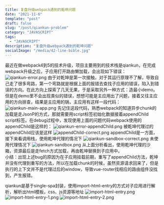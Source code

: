 ```yaml
---
title: 复盘升级webpack遇到的乾坤问题
date: "2021-11-6"
template: "post"
draft: false
slug: "/post/qiankun-problem"
category: "JAVASCRIPT"
tags:
  - "JAVASCRIPT"
description: "复盘升级webpack遇到的乾坤问题"
socialImage: "/media/42-line-bible.jpg"
---
```



最近在做webpack4到5的技术升级，项目主要用到的技术栈是qiankun，在完成webpack升级之后，子应用打开路由懒加载，会出现如下错误：
![qiankun-error.png](/media/qiankun-error.png)
由于对乾坤是第一次接触，对于其运行原理不了解，导致自己走了很多弯路，第一个弯路就是根据上面的报错去查找子应用的错误，陷入到错误的方向。在此方向上探索了几天无果，于是采取另外一种方式：造最小demo。   
但是在demo里不会出现类似的错误，想想可能是主应用出了问题，接着又往主应用的方向排查，结果是主应用的锅，主应用有这样一段代码：
![qiankun-main-app.png](/media/qiankun-main-app.png)
先记住这段代码，熟悉webpack的知道异步chunk的加载是走JsonP的方式，那就需要用script标签初始化数据接着appendChild script标签。在debug过程中，发现使用上面的问题代码webpack使用的appendChild是这样的：
![qiankun-error-appendChild.png](/media/qiankun-error-appendChild.png)
被乾坤代理过的appendChild应该是这样
![appendChild-correct.png](/media/appendChild-correct.png)
appendChild是一方面，接下来看调用栈，使用乾坤代理的情况下
![qiankun-sandbox-correct.png](/media/qiankun-sandbox-correct.png)
未使用代理情况下
![qiankun-sandbox.png](/media/qiankun-sandbox.png)
从上面分析看出，使用乾坤代理的沙箱，资源最后是走fetch方式加载，再由乾坤替换到子应用中。   
小结：出现上述bug的原因为在子应用挂载前期，重写了appendChild方法，乾坤并没有代理到重写的方法，所以在加载chunk的时候，虽然资源请求回来了，但是执行的上下文并不是代理过后的window，导致vue-router找相应的路由组件没找到，产生报错。   

qiankun是基于single-spa封装，使用import-html-entry的方式对子应用进行解析，解析出html模板，css、js资源等地址
![import-html-entry.png](/media/import-html-entry.png)
![import-html-entry-1.png](/media/import-html-entry-1.png)
![import-html-entry-2.png](/media/import-html-entry-2.png)